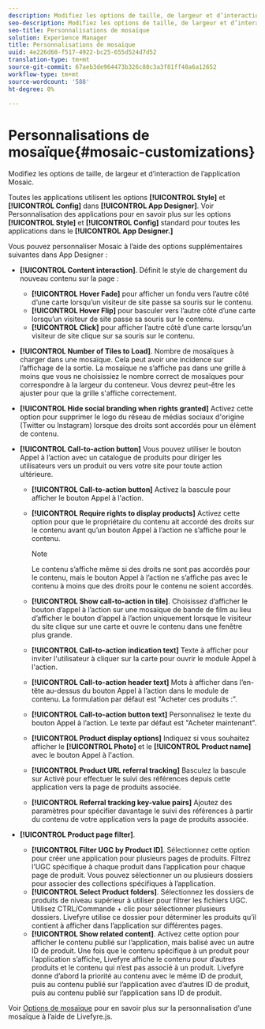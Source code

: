 ```yaml
---
description: Modifiez les options de taille, de largeur et d’interaction de l’application Mosaic.
seo-description: Modifiez les options de taille, de largeur et d’interaction de l’application Mosaic.
seo-title: Personnalisations de mosaïque
solution: Experience Manager
title: Personnalisations de mosaïque
uuid: 4e226d68-f517-4922-bc25-655d524d7d52
translation-type: tm+mt
source-git-commit: 67aeb3de964473b326c88c3a3f81ff48a6a12652
workflow-type: tm+mt
source-wordcount: '588'
ht-degree: 0%

---
```



# Personnalisations de mosaïque{#mosaic-customizations}

Modifiez les options de taille, de largeur et d’interaction de l’application Mosaic.

Toutes les applications utilisent les options **[!UICONTROL Style]** et **[!UICONTROL Config]** dans **[!UICONTROL App Designer]**. Voir Personnalisation des applications pour en savoir plus sur les options **[!UICONTROL Style]** et **[!UICONTROL Config]** standard pour toutes les applications dans le **[!UICONTROL App Designer.]**

Vous pouvez personnaliser Mosaic à l’aide des options supplémentaires suivantes dans App Designer :

* **[!UICONTROL Content interaction]**. Définit le style de chargement du nouveau contenu sur la page :

   * **[!UICONTROL Hover Fade]** pour afficher un fondu vers l’autre côté d’une carte lorsqu’un visiteur de site passe sa souris sur le contenu.
   * **[!UICONTROL Hover Flip]** pour basculer vers l’autre côté d’une carte lorsqu’un visiteur de site passe sa souris sur le contenu.
   * **[!UICONTROL Click]** pour afficher l’autre côté d’une carte lorsqu’un visiteur de site clique sur sa souris sur le contenu.

* **[!UICONTROL Number of Tiles to Load]**. Nombre de mosaïques à charger dans une mosaïque. Cela peut avoir une incidence sur l’affichage de la sortie. La mosaïque ne s’affiche pas dans une grille à moins que vous ne choisissiez le nombre correct de mosaïques pour correspondre à la largeur du conteneur. Vous devrez peut-être les ajuster pour que la grille s&#39;affiche correctement.
* **[!UICONTROL Hide social branding when rights granted]** Activez cette option pour supprimer le logo du réseau de médias sociaux d&#39;origine (Twitter ou Instagram) lorsque des droits sont accordés pour un élément de contenu.

* **[!UICONTROL Call-to-action button]** Vous pouvez utiliser le bouton Appel à l’action avec un catalogue de produits pour diriger les utilisateurs vers un produit ou vers votre site pour toute action ultérieure.

   * **[!UICONTROL Call-to-action button]** Activez la bascule pour afficher le bouton Appel à l&#39;action.

   * **[!UICONTROL Require rights to display products]** Activez cette option pour que le propriétaire du contenu ait accordé des droits sur le contenu avant qu’un bouton Appel à l’action ne s’affiche pour le contenu.

      >[!NOTE]
      >
      >Le contenu s’affiche même si des droits ne sont pas accordés pour le contenu, mais le bouton Appel à l’action ne s’affiche pas avec le contenu à moins que des droits pour le contenu ne soient accordés.

   * **[!UICONTROL Show call-to-action in tile]**. Choisissez d’afficher le bouton d’appel à l’action sur une mosaïque de bande de film au lieu d’afficher le bouton d’appel à l’action uniquement lorsque le visiteur du site clique sur une carte et ouvre le contenu dans une fenêtre plus grande.
   * **[!UICONTROL Call-to-action indication text]** Texte à afficher pour inviter l&#39;utilisateur à cliquer sur la carte pour ouvrir le module Appel à l&#39;action.

   * **[!UICONTROL Call-to-action header text]** Mots à afficher dans l’en-tête au-dessus du bouton Appel à l’action dans le module de contenu. La formulation par défaut est &quot;Acheter ces produits :&quot;.

   * **[!UICONTROL Call-to-action button text]** Personnalisez le texte du bouton Appel à l’action. Le texte par défaut est &quot;Acheter maintenant&quot;.

   * **[!UICONTROL Product display options]** Indiquez si vous souhaitez afficher le  **[!UICONTROL Photo]** et le  **[!UICONTROL Product name]** avec le bouton Appel à l&#39;action.

   * **[!UICONTROL Product URL referral tracking]** Basculez la bascule sur Activé pour effectuer le suivi des références depuis cette application vers la page de produits associée.

   * **[!UICONTROL Referral tracking key-value pairs]** Ajoutez des paramètres pour spécifier davantage le suivi des références à partir du contenu de votre application vers la page de produits associée.

* **[!UICONTROL Product page filter]**.

   * **[!UICONTROL Filter UGC by Product ID]**. Sélectionnez cette option pour créer une application pour plusieurs pages de produits. Filtrez l’UGC spécifique à chaque produit dans l’application pour chaque page de produit. Vous pouvez sélectionner un ou plusieurs dossiers pour associer des collections spécifiques à l’application.
   * **[!UICONTROL Select Product folders]**. Sélectionnez les dossiers de produits de niveau supérieur à utiliser pour filtrer les fichiers UGC. Utilisez CTRL/Commande + clic pour sélectionner plusieurs dossiers. Livefyre utilise ce dossier pour déterminer les produits qu’il contient à afficher dans l’application sur différentes pages.
   * **[!UICONTROL Show related content]**. Activez cette option pour afficher le contenu publié sur l’application, mais balisé avec un autre ID de produit. Une fois que le contenu spécifique à un produit pour l’application s’affiche, Livefyre affiche le contenu pour d’autres produits et le contenu qui n’est pas associé à un produit. Livefyre donne d’abord la priorité au contenu avec le même ID de produit, puis au contenu publié sur l’application avec d’autres ID de produit, puis au contenu publié sur l’application sans ID de produit.

Voir [Options de mosaïque](/help/implementation/c-getting-started/c-implementation-process/c-using-livefyre.js-to-create-customize-and-use-apps-on-your-site.md) pour en savoir plus sur la personnalisation d’une mosaïque à l’aide de Livefyre.js.
